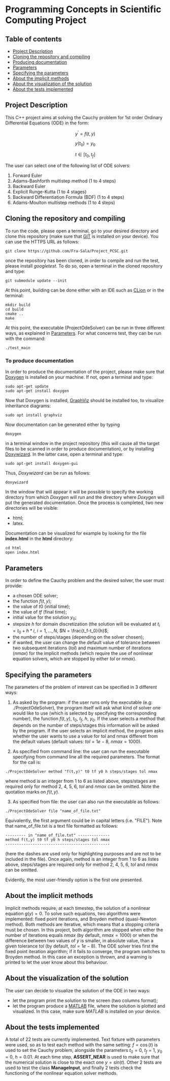 # Programming Concepts in Scientific Computing Project
## Table of contents
* [Project Description](#Description)
* [Cloning the repository and compiling](#Compiling)
* [Producing documentation](#Documentation)
* [Parameters](#Param)
* [Specifying the parameters](#ParametersSpecification)
* [About the implicit methods](#Implicit)
* [About the visualization of the solution](#Visualization)
* [About the tests implemented](#Tests)

## Project Description
This C++ project aims at solving the Cauchy problem for 1st order Ordinary Differential Equations (ODE) in the form:

```math
y^\prime = f(t,y)  
```
```math
y(t_0) = y_0  
```
```math
t \in [t_0, t_f]
```

The user can select one of the following list of ODE solvers:
1. Forward Euler
2. Adams-Bashforth multistep method (1 to 4 steps)
3. Backward Euler
4. Explicit Runge-Kutta (1 to 4 stages)
5. Backward Differentiation Formula (BDF) (1 to 4 steps)
6. Adams-Moulton multistep methods (1 to 4 steps)


## Cloning the repository and compiling
To run the code, please open a terminal, go to your desired directory and clone this repository (make sure that [GIT](https://git-scm.com/) is installed on your device). You can use the HTTPS URL as follows: 
```
git clone https://github.com/Fra-Sala/Project_PCSC.git
```
once the repository has been cloned, in order to compile and run the test, please install *googletest*. To do so, open a terminal in the cloned repository and type:
```
git submodule update --init 
```
At this point, building can be done either with an IDE such as [CLion](https://www.jetbrains.com/clion/) or in the terminal:
```
mkdir build
cd build
cmake ..
make
```
At this point, the executable (ProjectOdeSolver) can be run in three different ways, as explained in [Parameters](#Param).
For what concerns test, they can be run with the command:
```
./test_main
```


### To produce documentation 
In order to produce the documentation of the project, please make sure that [Doxygen](https://www.doxygen.nl/) is installed on your machine. If not, open a terminal and type:
```
sudo apt-get update
sudo apt-get install doxygen
```
Now that Doxygen is installed, [GraphViz](https://graphviz.org/) should be installed too, to visualize inheritance diagrams:

```
sudo apt install graphviz
```
Now documentation can be generated either by typing
```
doxygen
```
in a terminal window in the project repository (this will cause all the target files to be scanned in order to produce documentation), or by installing [Doxywizard](https://doxygen.nl/manual/doxywizard_usage.html). In the latter case, open a terminal and type:
```
sudo apt-get install doxygen-gui
```
Thus, *Doxywizard* can be run as follows:
```
doxywizard
```
In the window that will appear it will be possible to specify the working directory from which *Doxygen* will run and the directory where *Doxygen* will put the generated documentation. Once the process is completed, two new directories will be visible:

* html;
* latex.

Documentation can be visualized for example by looking for the file __index.html__ in the __html__ directory:

```
cd html
open index.html
```

  
## Parameters
In order to define the Cauchy problem and the desired solver, the user must provide:

* a chosen ODE solver;
* the function $f(t, y)$;
* the value of $t0$ (initial time);
* the value of $tf$ (final time);
* initial value for the solution $y_0$;
* stepsize $h$ for domain discretization (the solution will be evaluated at $t_i = t_0 + h*i$,  $i = 1, ..., N$,  $N = \frac{t_f-t_0}{h}$;
* the number of steps/stages (depending on the solver chosen);
* if wanted, the user can change the default value of tolerance between two subsequent iterations ($tol$) and maximum number of iterations ($nmax$) for the implicit methods (which require the use of nonlinear equation solvers, which are stopped by either $tol$ or $nmax$).
	
	
## Specifying the parameters
The parameters of the problem of interest can be specified in 3 different ways:

1) As asked by the program: if the user runs only the executable (e.g: ./ProjectOdeSolver), the program itself will ask 
		            what kind of solver one would like to use (which is selected by specifying the corresponding number),
		            the function $f(t, y)$, $t_0$, $t_f$, $h$, $y_0$. If the user selects a method that depends on the number of steps/stages
		            this information will be asked by the program. If the user selects an implicit method, the program asks whether 
		            the user wants to use a value for tol and nmax different from the default values (default values: $tol = 1e-8$, $nmax = 1000$).

2) As specified from command line: the user can run the executable specifying from command line all the required parameters. The format for the call is:

```
./ProjectOdeSolver method "f(t,y)" t0 tf y0 h steps/stages tol nmax
```

where method is an integer from 1 to 6 as listed above, steps/stages are required only for method 2, 4, 5, 6, $tol$ and $nmax$ can be omitted. Note the quotation marks on $f(t, y)$.
				   
3) As specified from file: the user can also run the executable as follows:

```
./ProjectOdeSolver file "name_of_file.txt"
```
				
Equivalently, the first argument could be in capital letters (i.e. "FILE").
Note that name_of_file.txt is a text file formatted as follows:
```
--------- in "name_of_file.txt" --------------
method f(t,y) t0 tf y0 h steps/stages tol nmax
----------------------------------------------
```
				
(here the dashes are used only for highlighting purposes and are not to be included in the file).
Once again, method is an integer from 1 to 6 as listes above, steps/stages are required only for method 2, 4, 5, 6, $tol$ and $nmax$ can be omitted. 

Evidently, the most user-friendly option is the first one presented.


## About the implicit methods
Implicit methods require, at each timestep, the solution of a nonlinear equation $g(y) = 0$. 
To solve such equations, two algorithms were implemented: fixed point iterations, and Broyden method (quasi-Newton method).
Both methods are iterative, which means that a stopping criteria must be chosen. In this project, both algorithm are stopped when either the number of iterations equals $nmax$ (by default, $nmax = 1000$) or when the difference between two values of $y$ is smaller, in absolute value, than a given tolerance $tol$ (by default, $tol = 1e-8$). The ODE solver tries first the fixed point iteration algorithm; if it fails to converge, the program switches to Broyden method. In this case an exception is thrown, and a warning is printed to let the user know about this behaviour.


## About the visualization of the solution
The user can decide to visualize the solution of the ODE in two ways:

* let the program print the solution to the screen (two columns format);
* let the program produce a [MATLAB](https://www.mathworks.com/products/matlab.html) file, where the solution is plotted and visualized. In this case, make sure *MATLAB* is installed on your device.


## About the tests implemented

A total of 22 tests are currently implemented. Text fixture with parameters were used, so as to test each method with the same setting: $f = \cos(t)$ is used to set the Cauchy problem, alongside the parameters $t_0 = 0$, $t_f = 1$, $y_0 = 0$, $h = 0.01$. At each time step, **ASSERT\_NEAR** is used to make sure that the numerical solution is close to the exact one $y = sin(t)$. Other 2 tests are used to test the class **ManageInput**, and finally 2 tests check the functioning of the nonlinear equation solver methods.












